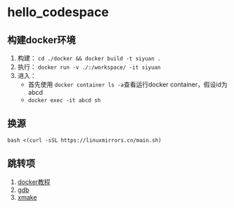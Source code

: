 # hello_codespace

## 构建docker环境 

1. 构建：
`cd ./docker && docker build -t siyuan .`
2. 执行：
`docker run -v ./:/workspace/ -it siyuan`
3. 进入：
    * 首先使用 `docker container ls -a`查看运行docker container，假设id为 abcd
    * `docker exec -it abcd sh`

## 换源

`bash <(curl -sSL https://linuxmirrors.cn/main.sh)`

## 跳转项

1. [docker教程](https://yeasy.gitbook.io/docker_practice)
2. [gdb](https://github.com/zhaosiyuan1098/learn-gdb-by-example-for-c)
3. [xmake](https://xmake.io/#/zh-cn/)